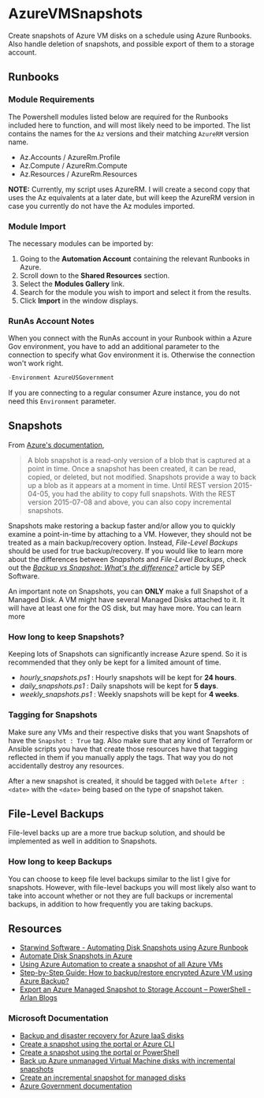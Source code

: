 # AzureVMSnapshots
Create snapshots of Azure VM disks on a schedule using Azure Runbooks. Also handle deletion of snapshots, and possible export of them to a storage account.

## Runbooks

### Module Requirements

The Powershell modules listed below are required for the Runbooks included here to function, and will most likely need to be imported. The list contains the names for the `Az` versions and their matching `AzureRM` version name.

- Az.Accounts / AzureRm.Profile
- Az.Compute / AzureRm.Compute
- Az.Resources / AzureRm.Resources

**NOTE:** Currently, my script uses AzureRM. I will create a second copy that uses the Az equivalents at a later date, but will keep the AzureRM version in case you currently do not have the Az modules imported.

### Module Import

The necessary modules can be imported by:

1. Going to the **Automation Account** containing the relevant Runbooks in Azure.
2. Scroll down to the  **Shared Resources** section.
3. Select the **Modules Gallery** link.
4. Search for the module you wish to import and select it from the results.
5. Click **Import** in the window displays.

### RunAs Account Notes

When you connect with the RunAs account in your Runbook within a Azure Gov environment, you have to add an additional parameter to the connection to specify what Gov environment it is. Otherwise the connection won't work right.

```powershell
-Environment AzureUSGovernment
```
If you are connecting to a regular consumer Azure instance, you do not need this `Environment` parameter.

## Snapshots

From [Azure's documentation](https://docs.microsoft.com/en-us/azure/virtual-machines/linux/incremental-snapshots),

>A blob snapshot is a read-only version of a blob that is captured at a point in time. Once a snapshot has been created, it can be read, copied, or deleted, but not modified. Snapshots provide a way to back up a blob as it appears at a moment in time. Until REST version 2015-04-05, you had the ability to copy full snapshots. With the REST version 2015-07-08 and above, you can also copy incremental snapshots.

Snapshots make restoring a backup faster and/or allow you to quickly examine a point-in-time by attaching to a VM. However, they should not be treated as a main backup/recovery option. Instead, *File-Level Backups* should be used for true backup/recovery. If you would like to learn more about the differences between *Snapshots* and *File-Level Backups*, check out the *[Backup vs Snapshot: What's the difference?](https://blog.sepusa.com/snapshots-vs-backups)* article by SEP Software.

An important note on Snapshots, you can **ONLY** make a full Snapshot of a Managed Disk. A VM might have several Managed Disks attached to it. It will have at least one for the OS disk, but may have more. You can learn more 

### How long to keep Snapshots?

Keeping lots of Snapshots can significantly increase Azure spend. So it is recommended that they only be kept for a limited amount of time. 

- *hourly_snapshots.ps1* : Hourly snapshots will be kept for **24 hours**.
- *daily_snapshots.ps1* : Daily snapshots will be kept for **5 days**.
- *weekly_snapshots.ps1* : Weekly snapshots will be kept for **4 weeks**.

### Tagging for Snapshots

Make sure any VMs and their respective disks that you want Snapshots of have the `Snapshot : True` tag. Also make sure that any kind of Terraform or Ansible scripts you have that create those resources have that tagging reflected in them if you manually apply the tags. That way you do not accidentally destroy any resources.

After a new snapshot is created, it should be tagged with `Delete After : <date>` with the `<date>` being based on the type of snapshot taken.

## File-Level Backups

File-level backs up are a more true backup solution, and should be implemented as well in addition to Snapshots.

### How long to keep Backups

You can choose to keep file level backups similar to the list I give for snapshots. However, with file-level backups you will most likely also want to take into account whether or not they are full backups or incremental backups, in addition to how frequently you are taking backups.

## Resources

- [Starwind Software - Automating Disk Snapshots using Azure Runbook](https://www.starwindsoftware.com/blog/automating-disk-snapshots-using-azure-runbook)
- [Automate Disk Snapshots in Azure](https://medium.com/techmanyu/automate-disk-snapshots-in-azure-ed2599aaa8e1)
- [Using Azure Automation to create a snapshot of all Azure VMs](http://techgenix.com/azure-automation-create-vm-snapshot/)
- [Step-by-Step Guide: How to backup/restore encrypted Azure VM using Azure Backup?](https://www-rebeladmin-com.cdn.ampproject.org/v/s/www.rebeladmin.com/2019/10/step-step-guide-backup-restore-encrypted-azure-vm-using-azure-backup/amp/?amp_js_v=a6&amp_gsa=1&usqp=mq331AQHKAFQArABIA%3D%3D#aoh=16140237219390&referrer=https%3A%2F%2Fwww.google.com&amp_tf=From%20%251%24s&ampshare=https%3A%2F%2Fwww.rebeladmin.com%2F2019%2F10%2Fstep-step-guide-backup-restore-encrypted-azure-vm-using-azure-backup%2F)
- [Export an Azure Managed Snapshot to Storage Account – PowerShell - Arlan Blogs](https://arlanblogs.alvarnet.com/export-an-azure-managed-snapshot-to-storage-account-powershell/)

### Microsoft Documentation

- [Backup and disaster recovery for Azure IaaS disks](https://docs.microsoft.com/en-us/azure/virtual-machines/backup-and-disaster-recovery-for-azure-iaas-disks)
- [Create a snapshot using the portal or Azure CLI](https://docs.microsoft.com/en-us/azure/virtual-machines/linux/snapshot-copy-managed-disk_)
- [Create a snapshot using the portal or PowerShell](https://docs.microsoft.com/en-us/azure/virtual-machines/linux/snapshot-copy-managed-disk)
- [Back up Azure unmanaged Virtual Machine disks with incremental snapshots](https://docs.microsoft.com/en-us/azure/virtual-machines/linux/incremental-snapshots)
- [Create an incremental snapshot for managed disks](https://docs.microsoft.com/en-us/azure/virtual-machines/disks-incremental-snapshots?tabs=azure-powershell)
- [Azure Government documentation](https://docs.microsoft.com/en-us/azure/azure-government/)